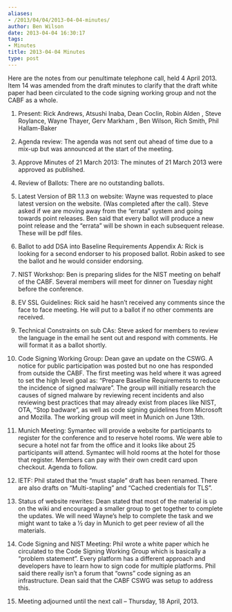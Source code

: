 ```yaml
---
aliases:
- /2013/04/04/2013-04-04-minutes/
author: Ben Wilson
date: 2013-04-04 16:30:17
tags:
- Minutes
title: 2013-04-04 Minutes
type: post
---
```


Here are the notes from our penultimate telephone call, held 4 April 2013. Item 14 was amended from the draft minutes to clarify that the draft white paper had been circulated to the code signing working group and not the CABF as a whole.

1. Present: Rick Andrews, Atsushi Inaba, Dean Coclin, Robin Alden , Steve Roylance, Wayne Thayer, Gerv Markham , Ben Wilson, Rich Smith, Phil Hallam-Baker

1. Agenda review: The agenda was not sent out ahead of time due to a mix-up but was announced at the start of the meeting.

1. Approve Minutes of 21 March 2013: The minutes of 21 March 2013 were approved as published.

1. Review of Ballots: There are no outstanding ballots.

1. Latest Version of BR 1.1.3 on website: Wayne was requested to place latest version on the website. (Was completed after the call). Steve asked if we are moving away from the “errata” system and going towards point releases. Ben said that every ballot will produce a new point release and the “errata” will be shown in each subsequent release. These will be pdf files.

1. Ballot to add DSA into Baseline Requirements Appendix A: Rick is looking for a second endorser to his proposed ballot. Robin asked to see the ballot and he would consider endorsing.

1. NIST Workshop: Ben is preparing slides for the NIST meeting on behalf of the CABF. Several members will meet for dinner on Tuesday night before the conference.

1. EV SSL Guidelines: Rick said he hasn’t received any comments since the face to face meeting. He will put to a ballot if no other comments are received.

1. Technical Constraints on sub CAs: Steve asked for members to review the language in the email he sent out and respond with comments. He will format it as a ballot shortly.

1. Code Signing Working Group: Dean gave an update on the CSWG. A notice for public participation was posted but no one has responded from outside the CABF. The first meeting was held where it was agreed to set the high level goal as: “Prepare Baseline Requirements to reduce the incidence of signed malware”. The group will initially research the causes of signed malware by reviewing recent incidents and also reviewing best practices that may already exist from places like NIST, OTA, “Stop badware”, as well as code signing guidelines from Microsoft and Mozilla. The working group will meet in Munich on June 13th.

1. Munich Meeting: Symantec will provide a website for participants to register for the conference and to reserve hotel rooms. We were able to secure a hotel not far from the office and it looks like about 25 participants will attend. Symantec will hold rooms at the hotel for those that register. Members can pay with their own credit card upon checkout. Agenda to follow.

1. IETF: Phil stated that the “must staple” draft has been renamed. There are also drafts on “Multi-stapling” and “Cached credentials for TLS”.

1. Status of website rewrites: Dean stated that most of the material is up on the wiki and encouraged a smaller group to get together to complete the updates. We will need Wayne’s help to complete the task and we might want to take a ½ day in Munich to get peer review of all the materials.

1. Code Signing and NIST Meeting: Phil wrote a white paper which he circulated to the Code Signing Working Group which is basically a “problem statement”. Every platform has a different approach and developers have to learn how to sign code for multiple platforms. Phil said there really isn’t a forum that “owns” code signing as an infrastructure. Dean said that the CABF CSWG was setup to address this.

1. Meeting adjourned until the next call – Thursday, 18 April, 2013.